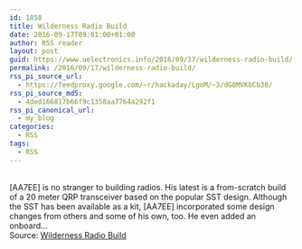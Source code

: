 ```yaml
---
id: 1858
title: Wilderness Radio Build
date: 2016-09-17T09:01:00+01:00
author: RSS reader
layout: post
guid: https://www.uelectronics.info/2016/09/17/wilderness-radio-build/
permalink: /2016/09/17/wilderness-radio-build/
rss_pi_source_url:
  - https://feedproxy.google.com/~r/hackaday/LgoM/~3/dG0MVKbCb30/
rss_pi_source_md5:
  - 4ded166817b66f9c1358aa7764a292f1
rss_pi_canonical_url:
  - my_blog
categories:
  - RSS
tags:
  - RSS
---
```

&#013;  
[AA7EE] is no stranger to building radios. His latest is a from-scratch build of a 20 meter QRP transceiver based on the popular SST design. Although the SST has been available as a kit, [AA7EE] incorporated some design changes from others and some of his own, too. He even added an onboard…&#013;  
Source: <a href="https://feedproxy.google.com/~r/hackaday/LgoM/~3/dG0MVKbCb30/" target="_blank">Wilderness Radio Build</a>